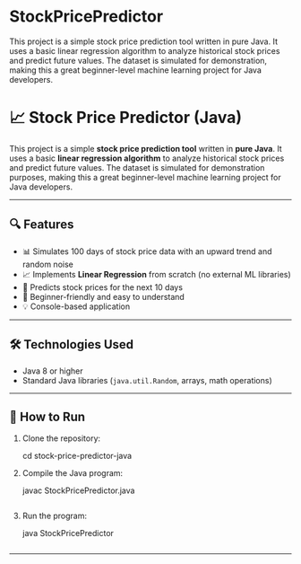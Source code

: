 # StockPricePredictor
This project is a simple stock price prediction tool written in pure Java. It uses a basic linear regression algorithm to analyze historical stock prices and predict future values. The dataset is simulated for demonstration, making this a great beginner-level machine learning project for Java developers.
# 📈 Stock Price Predictor (Java)

This project is a simple **stock price prediction tool** written in **pure Java**. It uses a basic **linear regression algorithm** to analyze historical stock prices and predict future values. The dataset is simulated for demonstration purposes, making this a great beginner-level machine learning project for Java developers.

---

## 🔍 Features

- 📊 Simulates 100 days of stock price data with an upward trend and random noise  
- 📈 Implements **Linear Regression** from scratch (no external ML libraries)  
- 🔮 Predicts stock prices for the next 10 days  
- 🧠 Beginner-friendly and easy to understand  
- 💡 Console-based application

---

## 🛠 Technologies Used

- Java 8 or higher  
- Standard Java libraries (`java.util.Random`, arrays, math operations)

---

## 🚀 How to Run

1. Clone the repository:
   
    cd stock-price-predictor-java


2. Compile the Java program:

    javac StockPricePredictor.java
    ```

3. Run the program:

    java StockPricePredictor
    ```

---



